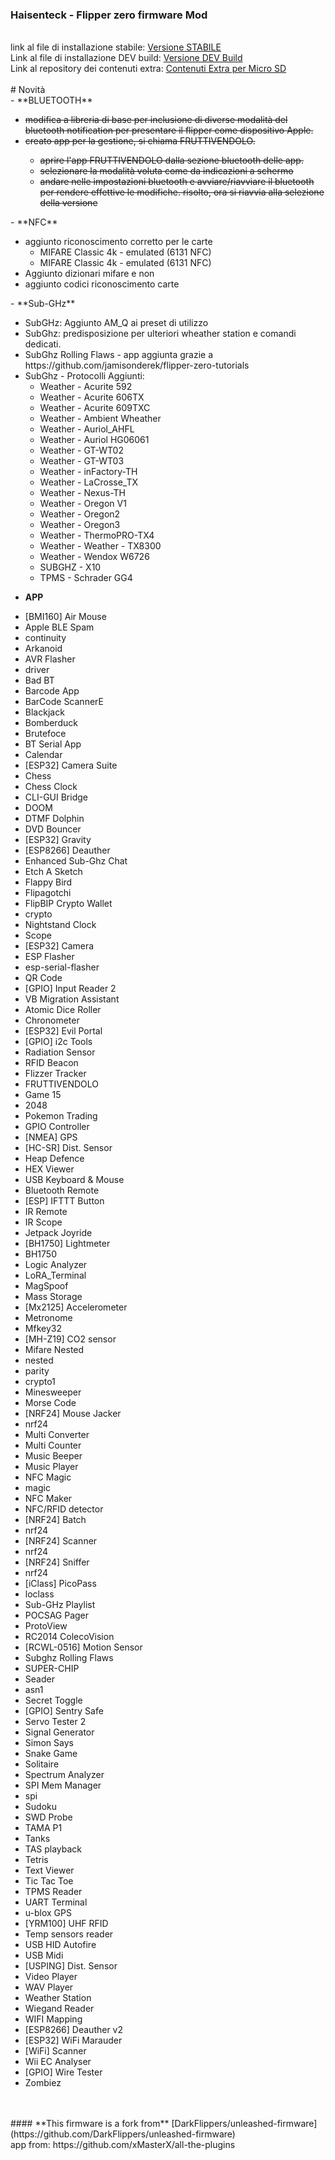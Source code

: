 </a>
<h3>Haisenteck - Flipper zero firmware Mod</h3><br>
link al file di installazione stabile: <a href='https://github.com/haisenteck/Haisenteck-Flipper-MOD/releases/tag/V1.0.7' target='_blank'>Versione STABILE</a><br>
Link al file di installazione DEV build: <a href='https://github.com/haisenteck/Haisenteck-Flipper-MOD/blob/dev/dist/f7-D/flipper-z-f7-update-local.tgz' target='_blank'>Versione DEV Build</a><br>
Link al repository dei contenuti extra: <a href='https://github.com/haisenteck/Flipper_MicroSD' target='_blank'>Contenuti Extra per Micro SD</a><br>
<br>
# Novità<br>
- **BLUETOOTH**<br>
<ul>
	<del><li>modifica a libreria di base per inclusione di diverse modalità del bluetooth notification per presentare il flipper come dispositivo Apple.</li></del>
	<del><li>creato app per la gestione, si chiama FRUTTIVENDOLO.<br></li></del>
		<del><ul><li>aprire l'app FRUTTIVENDOLO dalla sezione bluetooth delle app.</li></del>
		<del><li>selezionare la modalità voluta come da indicazioni a schermo</li></del>
		<del><li>andare nelle impostazioni bluetooth e avviare/riavviare il bluetooth per rendere effettive le modifiche. risolto, ora si riavvia alla selezione della versione</li></ul></del>
	
</ul>
- **NFC**<br>
<ul>	
	<li>aggiunto riconoscimento corretto per le carte<ul>
 		<li>MIFARE Classic 4k - emulated (6131 NFC)</li>
		<li>MIFARE Classic 4k - emulated (6131 NFC)</li></ul></li>
	<li>Aggiunto dizionari mifare e non</li>
 	<li>aggiunto codici riconoscimento carte</li>
</ul>
- **Sub-GHz**<br>
<ul>
	<li>SubGHz: Aggiunto AM_Q ai preset di utilizzo</li>
	<li>SubGhz: predisposizione per ulteriori wheather station e comandi dedicati. </li>
	<li>SubGhz Rolling Flaws - app aggiunta grazie a https://github.com/jamisonderek/flipper-zero-tutorials </li>
	<li>SubGhz - Protocolli Aggiunti:<ul>
		<li>Weather - Acurite 592</li>
		<li>Weather - Acurite 606TX</li>
		<li>Weather - Acurite 609TXC</li>
		<li>Weather - Ambient Wheather</li>
		<li>Weather - Auriol_AHFL</li>
		<li>Weather - Auriol HG06061</li>
		<li>Weather - GT-WT02</li>
		<li>Weather - GT-WT03</li>
		<li>Weather - inFactory-TH</li>
		<li>Weather - LaCrosse_TX</li>
		<li>Weather - Nexus-TH</li>
		<li>Weather - Oregon V1</li>
		<li>Weather - Oregon2</li>
		<li>Weather - Oregon3</li>
		<li>Weather - ThermoPRO-TX4</li>
		<li>Weather - Weather - TX8300</li>
		<li>Weather - Wendox W6726</li>
		<li>SUBGHZ - X10</li>
		<li>TPMS - Schrader GG4</li>
		</ul></li>
</ul>

- **APP**<br>
<ul>

<li>[BMI160] Air Mouse</li>
<li>Apple BLE Spam</li>
<li>continuity</li>
<li>Arkanoid</li>
<li>AVR Flasher</li>
<li>driver</li>
<li>Bad BT</li>
<li>Barcode App</li>
<li>BarCode ScannerE</li>
<li>Blackjack</li>
<li>Bomberduck</li>
<li>Brutefoce</li>
<li>BT Serial App</li>
<li>Calendar</li>
<li>[ESP32] Camera Suite</li>
<li>Chess</li>
<li>Chess Clock</li>
<li>CLI-GUI Bridge</li>
<li>DOOM</li>
<li>DTMF Dolphin</li>
<li>DVD Bouncer</li>
<li>[ESP32] Gravity</li>
<li>[ESP8266] Deauther</li>
<li>Enhanced Sub-Ghz Chat</li>
<li>Etch A Sketch</li>
<li>Flappy Bird</li>
<li>Flipagotchi</li>
<li>FlipBIP Crypto Wallet</li>
<li>crypto</li>
<li>Nightstand Clock</li>
<li>Scope</li>
<li>[ESP32] Camera</li>
<li>ESP Flasher</li>
<li>esp-serial-flasher</li>
<li>QR Code</li>
<li>[GPIO] Input Reader 2</li>
<li>VB Migration Assistant</li>
<li>Atomic Dice Roller</li>
<li>Chronometer</li>
<li>[ESP32] Evil Portal</li>
<li>[GPIO] i2c Tools</li>
<li>Radiation Sensor</li>
<li>RFID Beacon</li>
<li>Flizzer Tracker</li>
<li>FRUTTIVENDOLO</li>
<li>Game 15</li>
<li>2048</li>
<li>Pokemon Trading</li>
<li>GPIO Controller</li>
<li>[NMEA] GPS</li>
<li>[HC-SR] Dist. Sensor</li>
<li>Heap Defence</li>
<li>HEX Viewer</li>
<li>USB Keyboard & Mouse</li>
<li>Bluetooth Remote</li>
<li>[ESP] IFTTT Button</li>
<li>IR Remote</li>
<li>IR Scope</li>
<li>Jetpack Joyride</li>
<li>[BH1750] Lightmeter</li>
<li>BH1750</li>
<li>Logic Analyzer</li>
<li>LoRA_Terminal</li>
<li>MagSpoof</li>
<li>Mass Storage</li>
<li>[Mx2125] Accelerometer</li>
<li>Metronome</li>
<li>Mfkey32</li>
<li>[MH-Z19] CO2 sensor</li>
<li>Mifare Nested</li>
<li>nested</li>
<li>parity</li>
<li>crypto1</li>
<li>Minesweeper</li>
<li>Morse Code</li>
<li>[NRF24] Mouse Jacker</li>
<li>nrf24</li>
<li>Multi Converter</li>
<li>Multi Counter</li>
<li>Music Beeper</li>
<li>Music Player</li>
<li>NFC Magic</li>
<li>magic</li>
<li>NFC Maker</li>
<li>NFC/RFID detector</li>
<li>[NRF24] Batch</li>
<li>nrf24</li>
<li>[NRF24] Scanner</li>
<li>nrf24</li>
<li>[NRF24] Sniffer</li>
<li>nrf24</li>
<li>[iClass] PicoPass</li>
<li>loclass</li>
<li>Sub-GHz Playlist</li>
<li>POCSAG Pager</li>
<li>ProtoView</li>
<li>RC2014 ColecoVision</li>
<li>[RCWL-0516] Motion Sensor</li>
<li>Subghz Rolling Flaws</li>
<li>SUPER-CHIP</li>
<li>Seader</li>
<li>asn1</li>
<li>Secret Toggle</li>
<li>[GPIO] Sentry Safe</li>
<li>Servo Tester 2</li>
<li>Signal Generator</li>
<li>Simon Says</li>
<li>Snake Game</li>
<li>Solitaire</li>
<li>Spectrum Analyzer</li>
<li>SPI Mem Manager</li>
<li>spi</li>
<li>Sudoku</li>
<li>SWD Probe</li>
<li>TAMA P1</li>
<li>Tanks</li>
<li>TAS playback</li>
<li>Tetris</li>
<li>Text Viewer</li>
<li>Tic Tac Toe</li>
<li>TPMS Reader</li>
<li>UART Terminal</li>
<li>u-blox GPS</li>
<li>[YRM100] UHF RFID</li>
<li>Temp sensors reader</li>
<li>USB HID Autofire</li>
<li>USB Midi</li>
<li>[USPING] Dist. Sensor</li>
<li>Video Player</li>
<li>WAV Player</li>
<li>Weather Station</li>
<li>Wiegand Reader</li>
<li>WIFI Mapping</li>
<li>[ESP8266] Deauther v2</li>
<li>[ESP32] WiFi Marauder</li>
<li>[WiFi] Scanner</li>
<li>Wii EC Analyser</li>
<li>[GPIO] Wire Tester</li>
<li>Zombiez</li>

</ul>
<br>
<br>
#### **This firmware is a fork from** [DarkFlippers/unleashed-firmware](https://github.com/DarkFlippers/unleashed-firmware)<br>
app from: https://github.com/xMasterX/all-the-plugins
<br>
